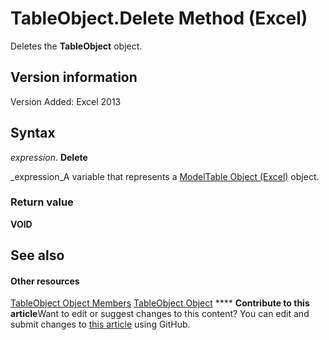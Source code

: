 
# TableObject.Delete Method (Excel)

Deletes the  **TableObject** object.


## Version information

Version Added: Excel 2013 


## Syntax

 _expression_. **Delete**

 _expression_A variable that represents a  [ModelTable Object (Excel)](c853beb6-f2e7-dda0-b33a-8110a6c23de8.md) object.


### Return value

 **VOID**


## See also


#### Other resources


 [TableObject Object Members](6fbca0ef-b855-d09c-f2ba-579d50f802fb.md)
 [TableObject Object](c853beb6-f2e7-dda0-b33a-8110a6c23de8.md)
****   **Contribute to this article**Want to edit or suggest changes to this content? You can edit and submit changes to  [this article](https://github.com/jhershey00/VBA_Excel_Test/OpenXMLCon/articles/f22ff4b2-1353-f2cd-9405-c0b76a1804be.md) using GitHub.

